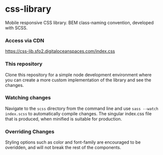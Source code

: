 # css-library
Mobile responsive CSS library. BEM class-naming convention, developed with SCSS.


### Access via CDN
https://css-lib.sfo2.digitaloceanspaces.com/index.css

### This repository
Clone this repository for a simple node development environment where you can create a more custom implementation of the library and see the changes.

### Watching changes
Navigate to the `scss` directory from the command line and use `sass --watch index.scss` to automatically compile changes. The singular index.css file that is produced, when minified is suitable for production.

### Overriding Changes
Styling options such as color and font-family are encouraged to be overidden, and will not break the rest of the components.

